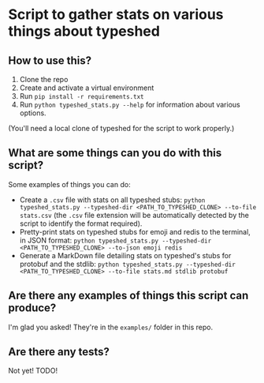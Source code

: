 # Script to gather stats on various things about typeshed

## How to use this?

1. Clone the repo
2. Create and activate a virtual environment
3. Run `pip install -r requirements.txt`
4. Run `python typeshed_stats.py --help` for information about various options.

(You'll need a local clone of typeshed for the script to work properly.)

## What are some things can you do with this script?

Some examples of things you can do:
- Create a `.csv` file with stats on all typeshed stubs: `python typeshed_stats.py --typeshed-dir <PATH_TO_TYPESHED_CLONE> --to-file stats.csv` (the `.csv` file extension will be automatically detected by the script to identify the format required).
- Pretty-print stats on typeshed stubs for emoji and redis to the terminal, in JSON format: `python typeshed_stats.py --typeshed-dir <PATH_TO_TYPESHED_CLONE> --to-json emoji redis`
- Generate a MarkDown file detailing stats on typeshed's stubs for protobuf and the stdlib: `python typeshed_stats.py --typeshed-dir <PATH_TO_TYPESHED_CLONE> --to-file stats.md stdlib protobuf`

## Are there any examples of things this script can produce?
I'm glad you asked! They're in the `examples/` folder in this repo.

## Are there any tests?
Not yet! TODO!

